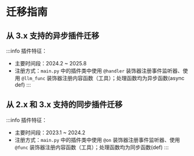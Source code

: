 # 迁移指南

## 从 3.x 支持的异步插件迁移

:::info
插件特征：
- 主要时间段：2024.2 ~ 2025.8
- 注册方式：`main.py` 中的插件类中使用 `@handler` 装饰器注册事件监听器、使用 `@llm_func` 装饰器注册内容函数（工具）；处理函数均为异步函数(async def)
:::

## 从 2.x 和 3.x 支持的同步插件迁移

:::info
插件特征：
- 主要时间段：2023.1 ~ 2024.2
- 注册方式：`main.py` 中的插件类中使用 `@on` 装饰器注册事件监听器、使用 `@func` 装饰器注册内容函数（工具）；处理函数均为同步函数(def)
:::